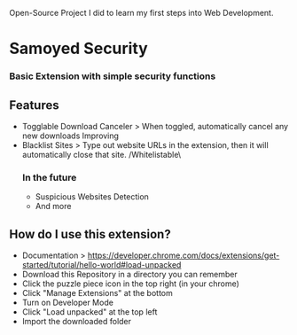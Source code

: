 Open-Source Project I did to learn my first steps into Web Development.

#               Samoyed Security

### Basic Extension with simple security functions

## Features
- Togglable Download Canceler > When toggled, automatically cancel any new downloads
  Improving
- Blacklist Sites > Type out website URLs in the extension, then it will automatically close that site. /Whitelistable\
  ### In the future
  - Suspicious Websites Detection
  - And more

## How do I use this extension?
- Documentation > https://developer.chrome.com/docs/extensions/get-started/tutorial/hello-world#load-unpacked
- Download this Repository in a directory you can remember
- Click the puzzle piece icon in the top right (in your chrome)
- Click "Manage Extensions" at the bottom
- Turn on Developer Mode
- Click "Load unpacked" at the top left
- Import the downloaded folder
